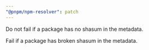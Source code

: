 ```yaml
---
"@pnpm/npm-resolver": patch
---
```


Do not fail if a package has no shasum in the metadata.

Fail if a package has broken shasum in the metadata.
